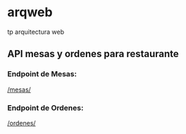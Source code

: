 # arqweb
tp arquitectura web

## API mesas y ordenes para restaurante

### Endpoint de Mesas:
[/mesas/](readme/mesas.md)

### Endpoint de Ordenes:
[/ordenes/](readme/ordenes.md)
